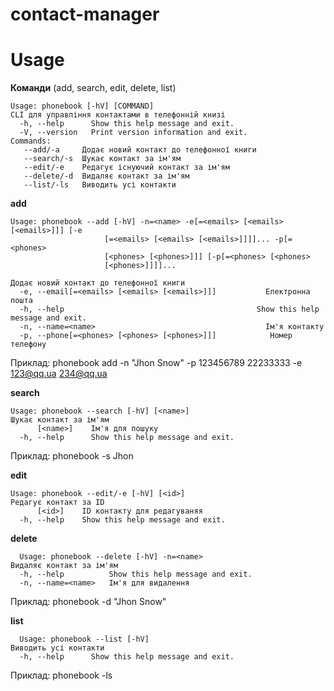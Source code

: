 # contact-manager

# Usage
**Команди** (add, search, edit, delete, list)

```
Usage: phonebook [-hV] [COMMAND]
CLI для управління контактами в телефонній книзі
  -h, --help      Show this help message and exit.
  -V, --version   Print version information and exit.
Commands:
   --add/-a     Додає новий контакт до телефонної книги
   --search/-s  Шукає контакт за ім'ям
   --edit/-e    Редагує існуючий контакт за ім'ям
   --delete/-d  Видаляє контакт за ім'ям
   --list/-ls   Виводить усі контакти
```



**add**
```
Usage: phonebook --add [-hV] -n=<name> -e[=<emails> [<emails> [<emails>]]] [-e
                     [=<emails> [<emails> [<emails>]]]]... -p[=<phones>
                     [<phones> [<phones>]]] [-p[=<phones> [<phones>
                     [<phones>]]]]...

Додає новий контакт до телефонної книги
  -e, --email[=<emails> [<emails> [<emails>]]]           Електронна пошта
  -h, --help                                           Show this help message and exit.
  -n, --name=<name>                                      Ім'я контакту
  -p, --phone[=<phones> [<phones> [<phones>]]]            Номер телефону
```


Приклад: phonebook add -n "Jhon Snow" -p 123456789 22233333 -e 123@qq.ua 234@qq.ua

**search**

```
Usage: phonebook --search [-hV] [<name>]
Шукає контакт за ім'ям
      [<name>]    Ім'я для пошуку
  -h, --help      Show this help message and exit.
```

Приклад: phonebook -s Jhon

**edit**
```
Usage: phonebook --edit/-e [-hV] [<id>]
Редагує контакт за ID 
      [<id>]    ID контакту для редагуваняя
  -h, --help    Show this help message and exit.
```


**delete**

```
  Usage: phonebook --delete [-hV] -n=<name>
Видаляє контакт за ім'ям
  -h, --help          Show this help message and exit.
  -n, --name=<name>   Ім'я для видалення
```

Приклад: phonebook -d "Jhon Snow"

**list**

```
  Usage: phonebook --list [-hV]
Виводить усі контакти
  -h, --help      Show this help message and exit.
```

Приклад: phonebook -ls
